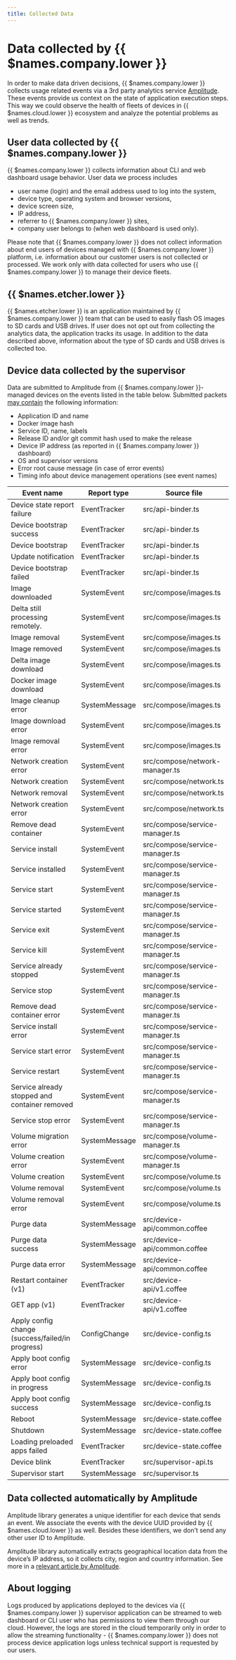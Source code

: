 ```yaml
---
title: Collected Data
---
```

# Data collected by {{ $names.company.lower }}

In order to make data driven decisions, {{ $names.company.lower }} collects usage related events via a 3rd party
analytics service [Amplitude][amplitude]. These events provide us context on the state of application
execution steps. This way we could observe the health of fleets of devices in {{ $names.cloud.lower }} ecosystem and
analyze the potential problems as well as trends.

## User data collected by {{ $names.company.lower }}

{{ $names.company.lower }} collects information about CLI and web dashboard usage behavior.
User data we process includes

* user name (login) and the email address used to log into the system,
* device type, operating system and browser versions,
* device screen size,
* IP address,
* referrer to {{ $names.company.lower }} sites,
* company user belongs to (when web dashboard is used only).

Please note that {{ $names.company.lower }} does not collect information about end users of devices managed with
{{ $names.company.lower }} platform, i.e. information about our customer users is not collected or processed.
We work only with data collected for users who use {{ $names.company.lower }} to manage their device fleets.

## {{ $names.etcher.lower }}

{{ $names.etcher.lower }} is an application maintained by {{ $names.company.lower }} team that can be used to easily
flash OS images to SD cards and USB drives. If user does not opt out from collecting the analytics data, the application
tracks its usage. In addition to the data described above, information about the type of SD cards and USB drives is
collected too.

## Device data collected by the supervisor

Data are submitted to Amplitude from {{ $names.company.lower }}-managed devices on the events listed in
the table below. Submitted packets [may contain][supervisor-data-mask] the following information:

* Application ID and name
* Docker image hash
* Service ID, name, labels
* Release ID and/or git commit hash used to make the release
* Device IP address (as reported in {{ $names.company.lower }} dashboard)
* OS and supervisor versions
* Error root cause message (in case of error events)
* Timing info about device management operations (see event names)


| Event name | Report type | Source file |
| ---------- | ----------- | ----------- |
| Device state report failure | EventTracker | src/api-binder.ts |
| Device bootstrap success | EventTracker | src/api-binder.ts |
| Device bootstrap | EventTracker | src/api-binder.ts |
| Update notification | EventTracker | src/api-binder.ts |
| Device bootstrap failed | EventTracker | src/api-binder.ts |
| Image downloaded | SystemEvent | src/compose/images.ts |
| Delta still processing remotely. | SystemEvent | src/compose/images.ts |
| Image removal | SystemEvent | src/compose/images.ts |
| Image removed | SystemEvent | src/compose/images.ts |
| Delta image download | SystemEvent | src/compose/images.ts |
| Docker image download | SystemEvent | src/compose/images.ts |
| Image cleanup error | SystemMessage | src/compose/images.ts |
| Image download error | SystemEvent | src/compose/images.ts |
| Image removal error | SystemEvent | src/compose/images.ts |
| Network creation error | SystemEvent | src/compose/network-manager.ts |
| Network creation | SystemEvent | src/compose/network.ts |
| Network removal | SystemEvent | src/compose/network.ts |
| Network creation error | SystemEvent | src/compose/network.ts |
| Remove dead container | SystemEvent | src/compose/service-manager.ts |
| Service install | SystemEvent | src/compose/service-manager.ts |
| Service installed | SystemEvent | src/compose/service-manager.ts |
| Service start | SystemEvent | src/compose/service-manager.ts |
| Service started | SystemEvent | src/compose/service-manager.ts |
| Service exit | SystemEvent | src/compose/service-manager.ts |
| Service kill | SystemEvent | src/compose/service-manager.ts |
| Service already stopped | SystemEvent | src/compose/service-manager.ts |
| Service stop | SystemEvent | src/compose/service-manager.ts |
| Remove dead container error | SystemEvent | src/compose/service-manager.ts |
| Service install error | SystemEvent | src/compose/service-manager.ts |
| Service start error | SystemEvent | src/compose/service-manager.ts |
| Service restart | SystemEvent | src/compose/service-manager.ts |
| Service already stopped and container removed | SystemEvent | src/compose/service-manager.ts |
| Service stop error | SystemEvent | src/compose/service-manager.ts |
| Volume migration error | SystemMessage | src/compose/volume-manager.ts |
| Volume creation error | SystemEvent | src/compose/volume-manager.ts |
| Volume creation | SystemEvent | src/compose/volume.ts |
| Volume removal | SystemEvent | src/compose/volume.ts |
| Volume removal error | SystemEvent | src/compose/volume.ts |
| Purge data | SystemMessage | src/device-api/common.coffee |
| Purge data success | SystemMessage | src/device-api/common.coffee |
| Purge data error | SystemMessage | src/device-api/common.coffee |
| Restart container (v1) | EventTracker | src/device-api/v1.coffee |
| GET app (v1) | EventTracker | src/device-api/v1.coffee |
| Apply config change (success/failed/in progress) | ConfigChange | src/device-config.ts |
| Apply boot config error | SystemMessage | src/device-config.ts |
| Apply boot config in progress | SystemMessage | src/device-config.ts |
| Apply boot config success | SystemMessage | src/device-config.ts |
| Reboot | SystemMessage | src/device-state.coffee |
| Shutdown | SystemMessage | src/device-state.coffee |
| Loading preloaded apps failed | EventTracker | src/device-state.coffee |
| Device blink | EventTracker | src/supervisor-api.ts |
| Supervisor start | SystemMessage | src/supervisor.ts |


## Data collected automatically by Amplitude
Amplitude library generates a unique identifier for each device that sends an event.
We associate the events with the device UUID provided by {{ $names.cloud.lower }} as well.
Besides these identifiers, we don’t send any other user ID to Amplitude.

Amplitude library automatically extracts geographical location data from the device’s IP address,
so it collects city, region and country information.
See more in a [relevant article by Amplitude][amplitude-auto-collection].

## About logging
Logs produced by applications deployed to the devices via {{ $names.company.lower }} supervisor application
can be streamed to web dashboard or CLI user who has permissions to view them through our cloud.
However, the logs are stored in the cloud temporarily only in order to allow the streaming
functionality - {{ $names.company.lower }} does not process device application logs unless technical support is
requested by our users.


[amplitude]:https://amplitude.com/
[amplitude-auto-collection]:https://help.amplitude.com/hc/en-us/articles/115002380567-User-Properties-Event-Properties
[supervisor-data-mask]:https://github.com/balena-io/balena-supervisor/blob/v10.0.1/src/event-tracker.ts#L25
